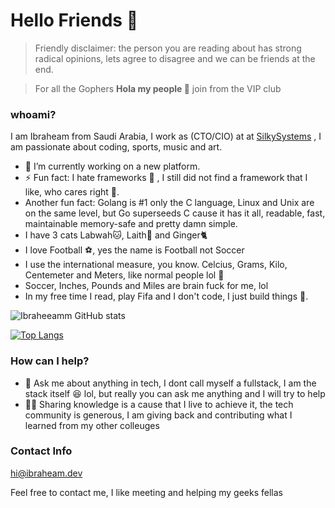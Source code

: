# Hello Friends 👋

> Friendly disclaimer: the person you are reading about has strong radical opinions, lets agree to disagree and we can be friends at the end.  

> For all the Gophers **Hola my people 🙉** join from the VIP club 

### whoami?

I am Ibraheam from Saudi Arabia, I work as (CTO/CIO) at at [SilkySystems](https://silkysys.com) , I am passionate about coding, sports, music and art. 
- 🔭 I’m currently working on a new platform.
- ⚡ Fun fact: I hate frameworks :zany_face: , I still did not find a framework that I like, who cares right 🥸. 
- Another fun fact: Golang is #1 only the C language, Linux and Unix are on the same level, but Go superseeds C cause it has it all, readable, fast, maintainable memory-safe and pretty damn simple.
- I have 3 cats Labwah🐱, Laith🦁 and Ginger🐈
- I love Football ⚽, yes the name is Football not Soccer
- I use the international measure, you know. Celcius, Grams, Kilo, Centemeter and Meters, like normal people lol 
- Soccer, Inches, Pounds and Miles are brain fuck for me, lol
- In my free time I read, play Fifa and I don't code, I just build things .

![Ibraheeamm GitHub stats](https://github-readme-stats.vercel.app/api?username=ibraheeamm&count_private=true&show_icons=true&theme=prussian)

[![Top Langs](https://github-readme-stats.vercel.app/api/top-langs/?username=ibraheeamm&hide=css,html)](https://github.com/anuraghazra/github-readme-stats)

### How can I help?
- 💬 Ask me about anything in tech, I dont call myself a fullstack, I am the stack itself 😆 lol, but really you can ask me anything and I will try to help
- 📖🦾 Sharing knowledge is a cause that I live to achieve it, the tech community is generous, I am giving back and contributing what I learned from my other colleuges






<!-- <details>
    <summary>**Warning:** radical opinions, open under your own risk </summary>
    > I am joking here, do not take it personally
- Javascirpt is like the worst girlfriend I ever had 😂, Typescirpt tries to fix the relationship but you can not fix what is broken 💔😭, at the end its not the Javascirpts fault, I blame the community cause it is thriving with the worst engineering practices ever and the new framework each millisecond kills is not a fun joke anymore 🥱 not forgetting the worst of them all the **undefined** hell 💀, ooh I mean type 🧟‍♀️  
- please do not mention a framework with an ORM bla, bla, bla, if the framework is gonna code instead of me I "might" think about it good but Github Copilot started that, for web APIs made with the statically typed giants 🏋️‍♀️ bad hackable APIs are made with bad devs I am not blaming here
</details>
 -->
### Contact Info  

hi@ibraheam.dev

Feel free to contact me, I like meeting and helping my geeks fellas
